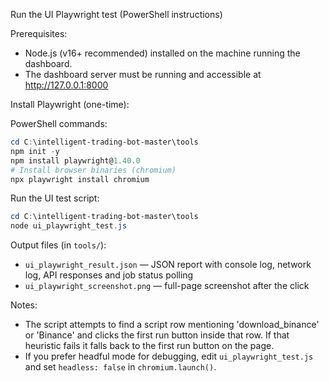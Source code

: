 Run the UI Playwright test (PowerShell instructions)

Prerequisites:
- Node.js (v16+ recommended) installed on the machine running the dashboard.
- The dashboard server must be running and accessible at http://127.0.0.1:8000

Install Playwright (one-time):

PowerShell commands:

```powershell
cd C:\intelligent-trading-bot-master\tools
npm init -y
npm install playwright@1.40.0
# Install browser binaries (chromium)
npx playwright install chromium
```

Run the UI test script:

```powershell
cd C:\intelligent-trading-bot-master\tools
node ui_playwright_test.js
```

Output files (in `tools/`):
- `ui_playwright_result.json` — JSON report with console log, network log, API responses and job status polling
- `ui_playwright_screenshot.png` — full-page screenshot after the click

Notes:
- The script attempts to find a script row mentioning 'download_binance' or 'Binance' and clicks the first run button inside that row. If that heuristic fails it falls back to the first run button on the page.
- If you prefer headful mode for debugging, edit `ui_playwright_test.js` and set `headless: false` in `chromium.launch()`.
